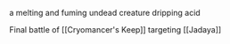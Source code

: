a melting and fuming undead creature dripping acid

Final battle of [[Cryomancer's Keep]] targeting [[Jadaya]]